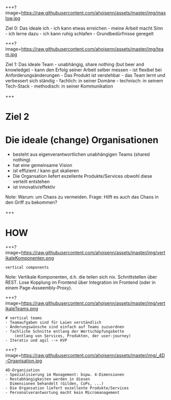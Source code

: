 

+++?image=https://raw.githubusercontent.com/ahojsenn/assets/master/img/maslow.jpg

<div>
Ziel 0: Das ideale ich
- ich kann etwas erreichen
- meine Arbeit macht Sinn
- ich lerne dazu
- ich kann ruhig schlafen
- Grundbedürfnisse geregelt
</div>
<!-- .slide: class="fragment fade-in" style="font-size: 1.4em; color: #ff7700; background-color: rgba(37,37,37,0.7)" -->


+++?image=https://raw.githubusercontent.com/ahojsenn/assets/master/img/team.jpg
<!-- .slide: style="text-align: left; font-size: 0.6em;"-->
<div> Ziel 1: Das ideale Team
	- unabhängig, share nothing (but beer and knowledge)
	- kann den Erfolg seiner Arbeit selber messen
	- ist flexibel bei Anforderungsänderungen
	- Das Produkt ist verstehbar
	- das Team lernt und verbessert sich ständig
		- fachlich: in seiner Domäne
		- technisch: in seinem Tech-Stack
		- methodisch: in seiner Kommunikation
</div>
<!-- .element: class="fragment fade-in" style="font-size: 1.4em; color: #ff7700;" -->

<!-- .element: class="fragment fade-in" style="font-size: 1.4em; color: #ff7700; background-color: rgba(37,37,37,0.7)" -->

+++
<!-- .slide: style="text-align: left; font-size: 0.6em;" -->
# Ziel 2
# Die ideale (change) Organisationen
- besteht aus eigenverantwortlichen unabhängigen Teams (shared nothing)
- hat eine gemeinsame Vision
- ist effizient / kann gut skalieren
- Die Organsation liefert exzellente Produkte/Services obwohl diese verteilt entstehen
- ist innovativ/effektiv


Note:
Warum: um Chaos zu vermeiden.
Frage: Hilft es auch das Chaos in den Griff zu bekommen?

+++
<!-- .slide: style="text-align: left; font-size: 0.6em;" -->
# HOW
<!-- .element: style="font-size: 5em; "-->

+++?image=https://raw.githubusercontent.com/ahojsenn/assets/master/img/vertikaleKomponenten.png
<!-- .slide: data-background="#EBD5D6" style="text-align: left; font-size: 0.6em;" -->
	vertical components
<!-- .element: class="fragment fade-out" style="font-size: 2em; color: #ff7700;" -->
Note:
Vertikale Komponenten, d.h. die teilen sich nix. Schnittstellen über REST. Lose Kopplung im Frontend über Integration im Frontend (oder in  einem Page-Asseembly-Proxy).


+++?image=https://raw.githubusercontent.com/ahojsenn/assets/master/img/vertikaleTeams.png
<!-- .slide: data-background="#EBD5D6" style="text-align: left; font-size: 0.6em;" -->
	# vertical teams
	- Teamaufgaben sind für Laien verständlich
	- Änderungswünsche sind einfach auf Teams zuzuordnen
	- fachliche Schnitte entlang der Wertschöpfungskette
    	(entlang von Services, Produkten, der user-journey)
	- Iterativ und agil --> KVP
<!-- .element: class="fragment fade-out" style="font-size: 1em; color: #ff7700;" -->

+++?image=https://raw.githubusercontent.com/ahojsenn/assets/master/img/_4D-Organisation.jpg
<!-- .slide: data-background="#EBD5D6" style="text-align: left; font-size: 0.6em;" -->
	4D-Organization
	- Spezialisierung im Management: bspw. 4-Dimensionen
	- Restabhängigkeiten werden in diesen
	  Dimensionen behandelt (Gilden, CoPs, ...)
	- Die Organsation liefert exzellente Produkte/Services
	- Personalverantwortung macht kein Micromanagement
<!-- .element: class="fragment fade-out" style="font-size: 1em; color: #ff7700;" -->
